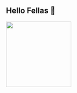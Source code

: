 ## Hello Fellas 👋

<div>
  <a href="https://github.com/artpimentel">
  <img height="180em" src="https://github.com-readme-stats.vertical.app/api?username=artpimentel&show_icons=true&theme=dracula&include_all_commits=true&count_private=truee"/>
</div>

<!--
**artpimentel/artpimentel** is a ✨ _special_ ✨ repository because its `README.md` (this file) appears on your GitHub profile.

Here are some ideas to get you started:

- 🔭 I’m currently working on ...
- 🌱 I’m currently learning ...
- 👯 I’m looking to collaborate on ...
- 🤔 I’m looking for help with ...
- 💬 Ask me about ...
- 📫 How to reach me: ...
-->
